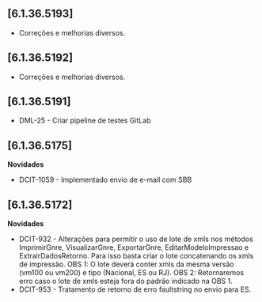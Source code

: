 ﻿## [6.1.36.5193]

* Corre&ccedil;&otilde;es e melhorias diversos.

## [6.1.36.5192]

* Corre&ccedil;&otilde;es e melhorias diversos.

## [6.1.36.5191]

- DML-25 - Criar pipeline de testes GitLab

## [6.1.36.5175]
**Novidades**
 - DCIT-1059 - Implementado envio de e-mail com SBB

## [6.1.36.5172]
**Novidades**
 - DCIT-932 - Alterações para permitir o uso de lote de xmls nos métodos ImprimirGnre, VisualizarGnre, ExportarGnre, 
             EditarModeloImpressao e ExtrairDadosRetorno. Para isso basta criar o lote concatenando os xmls de impressão.
             OBS 1: O lote deverá conter xmls da mesma versão (vm100 ou vm200) e tipo (Nacional, ES ou RJ).
             OBS 2: Retornaremos erro caso o lote de xmls esteja fora do padrão indicado na OBS 1.
 - DCIT-953 - Tratamento de retorno de erro faultstring no envio para ES.



